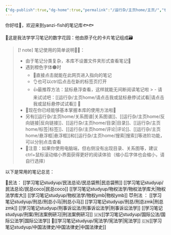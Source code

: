 ```yaml
---
{"dg-publish":true,"dg-home":true,"permalink":"/运行杂/主页home/主页/","tags":["gardenEntry"],"dgPassFrontmatter":true,"created":"2024-09-11T11:30:44.177+08:00","updated":"2024-10-12T09:43:50.610+08:00"}
---
```


你好哇👋，欢迎来到yanzi-fish的笔记库🐟🐟

🏡这是我法学学习笔记的数字花园：他由原子化的卡片笔记组成🗃

>[! note] 笔记使用的简单说明🦀🦀：
>- 由于笔记分类复杂，本库不设置文件夹形式查看笔记🙅
>- 遇到橙色字体🟠时
>	- 🙂直接点击就能在此网页进入指向的笔记
>	- 👌也可以ctrl后点击在新的标签页打开
>	- 👍最推荐方法：鼠标悬浮查看，这样就能无间断阅读笔记啦
	>	- 请来试试吧：[[运行杂/主页home/请点击我或鼠标悬停试试看\|请点击我或鼠标悬停试试看]] 🖖
>- 🎉现在你已经能够基本掌握本库的使用方法啦🎉
>- 另有[[运行杂/主页home/关系图谱\|关系图谱]]、[[运行杂/主页home/反向链接\|反向链接]]、[[运行杂/主页home/目录\|目录]]、[[运行杂/主页home/标签\|标签]]、[[运行杂/主页home/评论\|评论]]、[[运行杂/主页home/悬浮框\|悬浮框]]和[[运行杂/主页home/搜索\|搜索]]等进阶功能，可以分别点击查看
>- 📢注意：如果你使用电脑端，但右侧没有出现目录、关系图等，建议ctrl+鼠标滚动缩小界面获得更好的阅读体验（缩小后字体也会缩小，请自行选择）

以下是常用的笔记总览：

🫠民法：
<span style="background:rgba(140, 140, 140, 0.12)">[[学习笔记studyup/民法总论/民总袋熊\|民总袋熊]]</span>
<span style="background:rgba(140, 140, 140, 0.12)">[[学习笔记studyup/民法总论/民总coco\|民总coco]]</span>
<span style="background:rgba(140, 140, 140, 0.12)">[[学习笔记studyup/物权法学/物权法学库大\|物权法学库大]]</span>
<span style="background:rgba(140, 140, 140, 0.12)">[[学习笔记studyup/物权法学/物权ymb\|物权ymb]]</span>
😈刑法 ：
<span style="background:rgba(140, 140, 140, 0.12)">[[学习笔记studyup/刑总/刑总小马\|刑总小马]]</span>
<span style="background:rgba(140, 140, 140, 0.12)">[[学习笔记studyup/刑总/刑总zmk\|刑总zmk]]</span>
<span style="background:rgba(140, 140, 140, 0.12)">[[学习笔记studyup/刑事诉讼法/刑事诉讼法学\|刑事诉讼法学]]</span>
<span style="background:rgba(140, 140, 140, 0.12)">[[学习笔记studyup/刑案/刑法案例研习\|刑法案例研习]]</span>
🇺🇳<span style="background:rgba(140, 140, 140, 0.12)">[[学习笔记studyup/国际公法/国际公法学\|国际公法学]]</span>
👸<span style="background:rgba(140, 140, 140, 0.12)">[[学习笔记studyup/宪法学/宪法学\|宪法学]]</span>
🇨🇳<span style="background:rgba(140, 140, 140, 0.12)">[[学习笔记studyup/中国法律史/中国法律史\|中国法律史]]</span>
